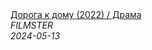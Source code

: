 <!--2024-05-13 07:00:12-->
<div class="yb">
  <a class="nodecor" href="/index.html?filmy/doroga_k_domu_2022_drama">
    <img class="preview" data-videoid="RO29FSwfA8M" src="https://i3.ytimg.com/vi/RO29FSwfA8M/hqdefault.jpg" align="middle" alt="">
  </a>
  <div class="inlbl text">
    <a class="nodecor" href="/index.html?filmy/doroga_k_domu_2022_drama">Дорога к дому (2022) / Драма</a><br>
    <i class="smaller2">FILMSTER</i><br>
    <i class="smaller3">2024-05-13</i>
  </div>
</div>

